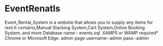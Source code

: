 # EventRenatls
Event_Rental_System is a website that allows you to supply any items for rent.It contains,Manual Stacking System,Cart System,Online Booking System..and more
Database name:- events.sql.
XAMP5 or WAMP required*
Chrome or Microsoft Edge.
admin page
    username:-admin
    pass:-admin
